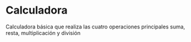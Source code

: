 # Calculadora
Calculadora básica que realiza las cuatro operaciones principales suma, resta, multiplicación y división